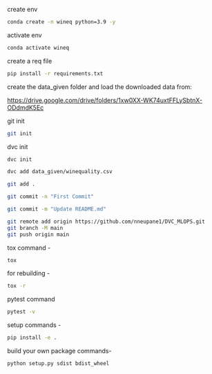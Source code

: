 create env
```bash
conda create -n wineq python=3.9 -y
```

activate env
```bash
conda activate wineq
```

create a req file
```bash
pip install -r requirements.txt
```

create the data_given folder and load the downloaded data from:

https://drive.google.com/drive/folders/1xw0XX-WK74uxtFFLySbtnX-ODdmdK5Ec

git init
```bash
git init
```

dvc init
```bash
dvc init
```

```bash
dvc add data_given/winequality.csv
```

``` bash 
git add .
```

```bash
git commit -n "First Commit"
```

```bash
git commit -m "Update README.md"
```

```bash
git remote add origin https://github.com/nneupane1/DVC_MLOPS.git
git branch -M main
git push origin main
``` 

tox command -
```bash 
tox
```

for rebuilding -
```bash
tox -r 
```

pytest command
```bash
pytest -v
```

setup commands -
```bash
pip install -e .
```


build your own package commands-
```bash
python setup.py sdist bdist_wheel
```



